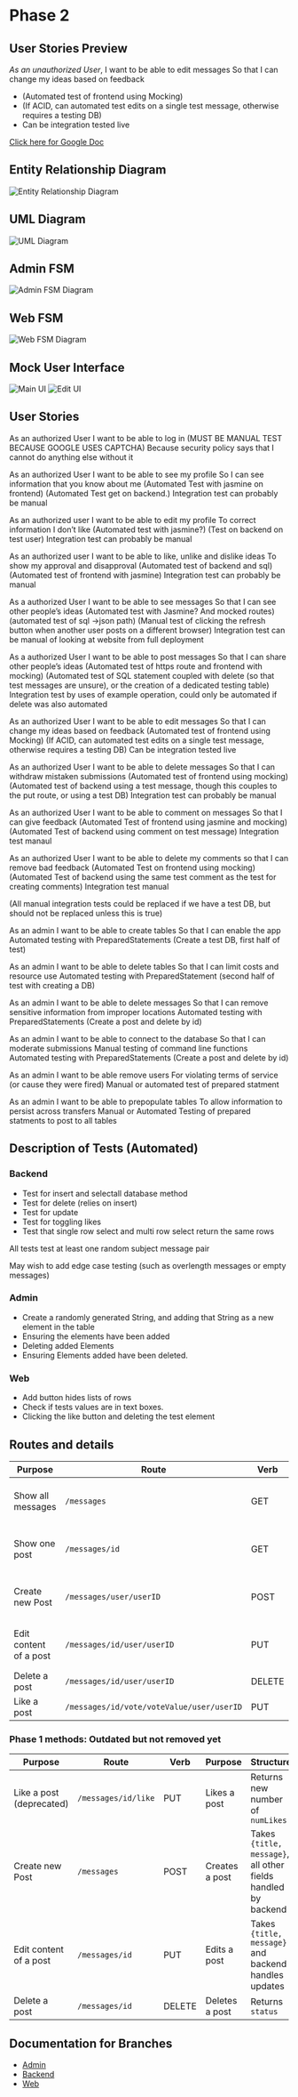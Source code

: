 # Phase 2

## User Stories Preview

_As an unauthorized User_, I want to be able to edit messages So that I can
change my ideas based on feedback

- (Automated test of frontend using Mocking)
- (If ACID, can automated test edits on a single test message, otherwise requires a testing DB)
- Can be integration tested live

[Click here for Google Doc](https://docs.google.com/document/d1tA9TysKklLKxRtsTPn_6faa6bT1jq_oNIiBSduttw50/edit)

## Entity Relationship Diagram

![Entity Relationship Diagram](img-assets/ERD-phase2.png)

## UML Diagram

![UML Diagram](img-assets/UML-phase2.png)

## Admin FSM

![Admin FSM Diagram](img-assets/AdminFSM-phase2.png)

## Web FSM

![Web FSM Diagram](img-assets/WebFSM-phase2.png)

## Mock User Interface

![Main UI](img-assets/MainUI-phase2.png)
![Edit UI](img-assets/EditUI-phase2.png)

## User Stories

As an authorized User
I want to be able to log in
(MUST BE MANUAL TEST BECAUSE GOOGLE USES CAPTCHA)
Because security policy says that I cannot do anything else without it

As an authorized User
I want to be able to see my profile
So I can see information that you know about me
(Automated Test with jasmine on frontend)
(Automated Test get on backend.)
Integration test can probably be manual

As an authorized user
I want to be able to edit my profile
To correct information I don’t like
(Automated test with jasmine?)
(Test on backend on test user)
Integration test can probably be manual

As an authorized user
I want to be able to like, unlike and dislike ideas
To show my approval and disapproval
(Automated test of backend and sql)
(Automated test of frontend with jasmine)
Integration test can probably be manual

As a authorized User
I want to be able to see messages
So that I can see other people’s ideas
(Automated test with Jasmine? And mocked routes)
(automated test of sql ->json path)
(Manual test of clicking the refresh button when another user posts on a different browser)
Integration test can be manual of looking at website from full deployment

As a authorized User
I want to be able to post messages
So that I can share other people’s ideas
(Automated test of https route and frontend with mocking)
(Automated test of SQL statement coupled with delete (so that test messages are unsure), or the creation of a dedicated testing table)
Integration test by uses of example operation, could only be automated if delete was also automated

As an authorized User
I want to be able to edit messages
So that I can change my ideas based on feedback
(Automated test of frontend using Mocking)
(If ACID, can automated test edits on a single test message, otherwise requires a testing DB)
Can be integration tested live

As an authorized User
I want to be able to delete messages
So that I can withdraw mistaken submissions
(Automated test of frontend using mocking)
(Automated test of backend using a test message, though this couples to the put route, or using a test DB)
Integration test can probably be manual

As an authorized User
I want to be able to comment on messages
So that I can give feedback
(Automated Test of frontend using jasmine and mocking)
(Automated Test of backend using comment on test message)
Integration test manaul

As an authorized User
I want to be able to delete my comments
so that I can remove bad feedback
(Automated Test on frontend using mocking)
(Automated Test of backend using the same test comment as the test for creating comments)
Integration test manual

(All manual integration tests could be replaced if we have a test DB, but should not be replaced unless this is true)

As an admin
I want to be able to create tables
So that I can enable the app
Automated testing with PreparedStatements (Create a test DB, first half of test)

As an admin
I want to be able to delete tables
So that I can limit costs and resource use
Automated testing with PreparedStatement (second half of test with creating a DB)

As an admin
I want to be able to delete messages
So that I can remove sensitive information from improper locations
Automated testing with PreparedStatements (Create a post and delete by id)

As an admin
I want to be able to connect to the database
So that I can moderate submissions
Manual testing of command line functions
Automated testing with PreparedStatements (Create a post and delete by id)

As an admin
I want to be able remove users
For violating terms of service (or cause they were fired)
Manual or automated test of prepared statment

As an admin
I want to be able to prepopulate tables
To allow information to persist across transfers
Manual or Automated Testing of prepared statments to post to all tables

## Description of Tests (Automated)

### Backend

- Test for insert and selectall database method
- Test for delete (relies on insert)
- Test for update
- Test for toggling likes
- Test that single row select and multi row select return the same rows

All tests test at least one random subject message pair

May wish to add edge case testing (such as overlength messages or empty messages)

### Admin

- Create a randomly generated String, and adding that String as a new element in the table
- Ensuring the elements have been added
- Deleting added Elements
- Ensuring Elements added have been deleted.

### Web

- Add button hides lists of rows
- Check if tests values are in text boxes.
- Clicking the like button and deleting the test element

## Routes and details

| Purpose                | Route                                     | Verb   | Purpose                     | Structure                                                             |
| ---------------------- | ----------------------------------------- | ------ | --------------------------- | --------------------------------------------------------------------- |
| Show all messages      | `/messages`                               | GET    | Return post data to display | JSON `{ArrayList<messages>}`                                          |
| Show one post          | `/messages/id`                            | GET    | Return single post data     | JSON `{title, message, numLikes, userID}`                             |
| Create new Post        | `/messages/user/userID`                   | POST   | Creates a post              | Takes `{title, message, userID}`, all other fields handled by backend |
| Edit content of a post | `/messages/id/user/userID`                | PUT    | Edits a post                | Takes `{title, message, userID}` and backend handles updates          |
| Delete a post          | `/messages/id/user/userID`                | DELETE | Deletes a post              | Returns `status`                                                      |
| Like a post            | `/messages/id/vote/voteValue/user/userID` | PUT    | Vote on a post              | Returns `1` on success                                                |

### Phase 1 methods: Outdated but not removed yet

| Purpose                  | Route               | Verb   | Purpose        | Structure                                                     |
| ------------------------ | ------------------- | ------ | -------------- | ------------------------------------------------------------- |
| Like a post (deprecated) | `/messages/id/like` | PUT    | Likes a post   | Returns new number of `numLikes`                              |
| Create new Post          | `/messages`         | POST   | Creates a post | Takes `{title, message}`, all other fields handled by backend |
| Edit content of a post   | `/messages/id`      | PUT    | Edits a post   | Takes `{title, message}` and backend handles updates          |
| Delete a post            | `/messages/id`      | DELETE | Deletes a post | Returns `status`                                              |

## Documentation for Branches

- [Admin](../admin-cli/README.md)
- [Backend](../backend/README.md)
- [Web](../web/README.md#documentation)
